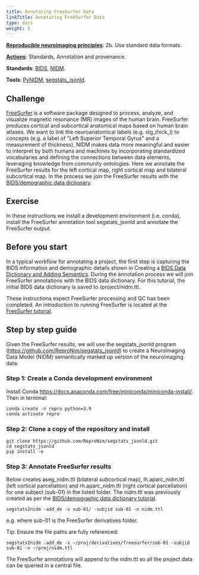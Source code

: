 ```yaml
---
title: Annotating FreeSurfer Data
linkTitle: Annotating FreeSurfer Data
type: docs
weight: 5 
---
```


**[Reproducible neuroimaging principles](/about/principles/#repronims-four-core-principles)**: 2b. Use standard data formats.

**[Actions](/about/principles/#repronims-four-core-actions)**: Standards, Annotation and provenance.

**Standards**: [BIDS](/resources/tools/bids/), [NIDM](/resources/tools/nidm/).

**Tools**: [PyNIDM](/resources/tools/pynidm/index.html), [segstats_jsonld](https://github.com/ReproNim/segstats_jsonld).

## Challenge
[FreeSurfer](https://surfer.nmr.mgh.harvard.edu/) is a software package designed to process, analyze, and visualize magnetic resonance (MR) images of the human brain. FreeSurfer produces cortical and subcortical anatomical maps based on human brain atlases. We want to link the neuroanatomical labels (e.g. stg_thick_l) to concepts (e.g. a label of "Left Superior Temporal Gyrus" and a measurement of thickness). NIDM makes data more meaningful and easier to interpret by both humans and machines by incorporating standardized vocabularies and defining the connections between data elements, leveraging knowledge from community ontologies. Here we annotate the FreeSurfer results for the left cortical map, right cortical map and bilateral subcortical map. In the process we join the FreeSurfer results with the [BIDS/demographic data dictionary](/resources/tutorials/data-dictionary/). 

## Exercise
In these instructions we install a development environment (i.e. conda), install the FreeSurfer annotation tool segstats_jsonld and annotate the FreeSurfer output.

## Before you start
In a typical workflow for annotating a project, the first step is capturing the BIDS information and demographic details shown in Creating a [BIDS Data Dictionary and Adding Semantics](/resources/tutorials/data-dictionary/). During the annotation process we will join FreeSurfer annotations with the BIDS data dictionary. For this tutorial, the initial BIDS data dictionary is saved to /project/nidm.ttl. 

These instructions expect FreeSurfer processing and QC has been completed. An introduction to running FreeSurfer is located at the [FreeSurfer tutorial](https://surfer.nmr.mgh.harvard.edu/fswiki/FreeSurferBeginnersGuide).

## Step by step guide
Given the FreeSurfer results, we will use the segstats_jsonld program (https://github.com/ReproNim/segstats_jsonld) to create a NeuroImaging Data Model (NIDM) semantically marked up version of the neuroimaging data. 

### Step 1: Create a Conda development environment
Install Conda https://docs.anaconda.com/free/miniconda/miniconda-install/. Then in terminal:

```
conda create -n repro python=3.9
conda activate repro
```

### Step 2: Clone a copy of the repository and install

```
git clone https://github.com/ReproNim/segstats_jsonld.git
cd segstats_jsonld
pip install -e 
```

### Step 3: Annotate FreeSurfer results
Below creates aseg_nidm.ttl (bilateral subcortical map), lh.aparc_nidm.ttl (left cortical parcellation) and rh.aparc_nidm.ttl (right cortical parcellation) for one subject (sub-01) in the listed folder. The nidm.ttl was previously created as per the [BIDS/demographic data dictionary tutorial](/resources/tutorials/data-dictionary/). 

```
segstats2nidm -add_de -s sub-01/ -subjid sub-01 -n nidm.ttl
```
e.g. where sub-01 is the FreeSurfer derivatives folder. 

Tip: Ensure the file paths are fully referenced:

```
segstats2nidm -add_de -s ~/proj/derivatives/freesurfer/sub-01 -subjid sub-01 -n ~/proj/nidm.ttl
```
The FreeSurfer annotations will append to the nidm.ttl so all the project data can be queried in a central file.

